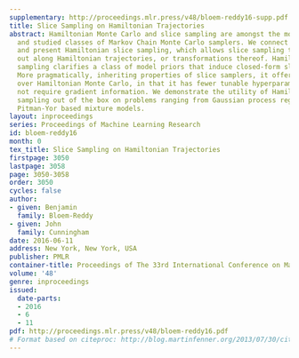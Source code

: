 ```yaml
---
supplementary: http://proceedings.mlr.press/v48/bloem-reddy16-supp.pdf
title: Slice Sampling on Hamiltonian Trajectories
abstract: Hamiltonian Monte Carlo and slice sampling are amongst the most widely used
  and studied classes of Markov Chain Monte Carlo samplers. We connect these two methods
  and present Hamiltonian slice sampling, which allows slice sampling to be carried
  out along Hamiltonian trajectories, or transformations thereof. Hamiltonian slice
  sampling clarifies a class of model priors that induce closed-form slice samplers.
  More pragmatically, inheriting properties of slice samplers, it offers advantages
  over Hamiltonian Monte Carlo, in that it has fewer tunable hyperparameters and does
  not require gradient information. We demonstrate the utility of Hamiltonian slice
  sampling out of the box on problems ranging from Gaussian process regression to
  Pitman-Yor based mixture models.
layout: inproceedings
series: Proceedings of Machine Learning Research
id: bloem-reddy16
month: 0
tex_title: Slice Sampling on Hamiltonian Trajectories
firstpage: 3050
lastpage: 3058
page: 3050-3058
order: 3050
cycles: false
author:
- given: Benjamin
  family: Bloem-Reddy
- given: John
  family: Cunningham
date: 2016-06-11
address: New York, New York, USA
publisher: PMLR
container-title: Proceedings of The 33rd International Conference on Machine Learning
volume: '48'
genre: inproceedings
issued:
  date-parts:
  - 2016
  - 6
  - 11
pdf: http://proceedings.mlr.press/v48/bloem-reddy16.pdf
# Format based on citeproc: http://blog.martinfenner.org/2013/07/30/citeproc-yaml-for-bibliographies/
---
```

